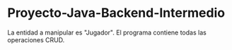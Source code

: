 # Proyecto-Java-Backend-Intermedio
La entidad a manipular es "Jugador". El programa contiene todas las operaciones CRUD. 
